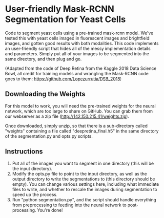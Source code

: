 # User-friendly Mask-RCNN Segmentation for Yeast Cells

Code to segment yeast cells using a pre-trained mask-rcnn model. We've tested this with yeast cells imaged in fluorescent images and brightfield images, and gotten good results with both modalities. This code implements an user-friendly script that hides all of the messy implementation details and parameters. Simply put all of your images to be segmented into the same directory, and then plug and go. 

(Adapted from the code of Deep Retina from the Kaggle 2018 Data Science Bowl, all credit for training models and wrangling the Mask-RCNN code goes to them: https://github.com/Lopezurrutia/DSB_2018)

## Downloading the Weights
For this model to work, you will need the pre-trained weights for the neural network, which are too large to share on GitHub. You can grab them from our webserver as a zip file (http://142.150.215.41/weights.zip). 

Once downloaded, simply unzip, so that there is a sub-directory called "weights" containing a file called "deepretina_final.h5" in the same directory of the segmentation.py and opts.py scripts. 

## Instructions
1. Put all of the images you want to segment in one directory (this will be the input directory).
2. Modify the opts.py file to point to the input directory, as well as the output directory to write the segmentations to (this directory should be empty). You can change various settings here, including what immediate files to write, and whether to rescale the images during segmentation to speed up the process.
3. Run "python segmentation.py", and the script should handle everything from preprocessing to feeding into the neural network to post-processing. You're done! 

